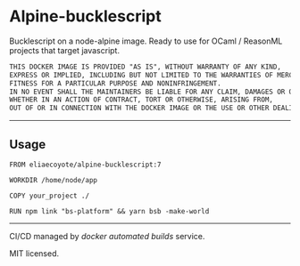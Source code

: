 # Alpine-bucklescript

Bucklescript on a node-alpine image. Ready to use for OCaml / ReasonML projects that target javascript.

```txt
THIS DOCKER IMAGE IS PROVIDED "AS IS", WITHOUT WARRANTY OF ANY KIND,
EXPRESS OR IMPLIED, INCLUDING BUT NOT LIMITED TO THE WARRANTIES OF MERCHANTABILITY,
FITNESS FOR A PARTICULAR PURPOSE AND NONINFRINGEMENT.
IN NO EVENT SHALL THE MAINTAINERS BE LIABLE FOR ANY CLAIM, DAMAGES OR OTHER LIABILITY,
WHETHER IN AN ACTION OF CONTRACT, TORT OR OTHERWISE, ARISING FROM,
OUT OF OR IN CONNECTION WITH THE DOCKER IMAGE OR THE USE OR OTHER DEALINGS IN THE DOCKER IMAGE.
```

---

## Usage

```Docker
FROM eliaecoyote/alpine-bucklescript:7

WORKDIR /home/node/app

COPY your_project ./

RUN npm link "bs-platform" && yarn bsb -make-world
```

---

CI/CD managed by *docker automated builds* service.

MIT licensed.
